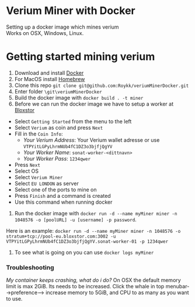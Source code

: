 # Verium Miner with Docker
Setting up a docker image which mines verium   
Works on OSX, Windows, Linux.

# Getting started mining verium

1. Download and install [Docker](https://docs.docker.com/engine/installation/#supported-platforms)
1. For MacOS install [Homebrew](https://brew.sh/)
1. Clone this repo `git clone git@github.com:Roykk/veriumMinerDocker.git`
1. Enter folder `\git\veriumMinerDocker`
1. Build the docker image with `docker build . -t miner`
1. Before we can run the docker image we have to setup a worker at [Bloxstor](https://pools.bloxstor.com/#/getting-started)
 - Select `Getting Started` from the menu to the left
 - Select `Verium` as coin and press `Next`
 - Fill in the `Coin Info`:
    - *Your Verium Address*: Your Verium wallet adresse or use `VTPYitLGPyLhrmNUb4fC1DZ3o3bjfjQgYV`
     - *Your Worker Name*: `sonat-worker-<dittnavn>`
     - *Your Worker Pass*: `1234qwer`
 - Press `Next`
 - Select OS
 - Select `Verium Miner`
 - Select `EU LONDON` as server
 - Select one of the ports to mine on
 - Press `Finish` and a command is created
 - Use this command when running docker
1. Run the docker image with `docker run -d --name myMiner miner -n 1048576 -o [poolURL] -u [username] -p password`.

  Here is an example:
  ```docker run -d --name myMiner miner -n 1048576 -o stratum+tcp://pool-eu.bloxstor.com:3002 -u VTPYitLGPyLhrmNUb4fC1DZ3o3bjfjQgYV.sonat-worker-01 -p 1234qwer```
1. To see what is going on you can use `docker logs myMiner`

### Troubleshooting
*My container keeps crashing, what do i do?*
On OSX the default memory limit is max 2GiB. Its needs to be increased.
Click the whale in top menubar-->preference--> increase memory to 5GiB, and CPU to as many as you want to use.
